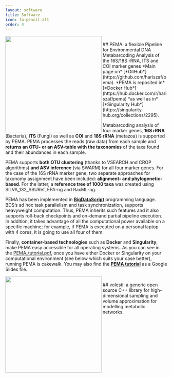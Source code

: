 ```yaml
---
layout: software
title: Software
icon: fa-pencil-alt
order: 4
---
```


<p align="center">
  <img src="https://i.paste.pics/870189fadf668a958c8aac83f38e799c.png"  width="300" align="left" >
</p>
<br/>
## PEMA: a flexible Pipeline for Environmental DNA Metabarcoding Analysis of the 16S/18S rRNA, ITS and COI marker genes
*Main page on* [*GitHub*](https://github.com/hariszaf/pema).
*PEMA is reposited in* [*Docker Hub*](https://hub.docker.com/r/hariszaf/pema) *as well as in* [*Singularity Hub*](https://singularity-hub.org/collections/2295).

Metabarcoding analysis of four marker genes, **16S rRNA** (Bacteria), **ITS** (Fungi) as well as **COI** and **18S rRNA** (metazoa) is supported by PEMA. PEMA processes the reads (raw data) from each sample and **returns an OTU- or an ASV-table with the taxonomies** of the taxa found and their abundances in each sample.

PEMA supports **both OTU clustering** (thanks to VSEARCH and CROP algorithms) **and ASV inference** (via SWARM) for all four marker genes. For the case of the 16S rRNA marker gene,  two separate approaches for taxonomy assignment have been included: **alignment- and phylogenetic-based**. For the latter, a **reference tree of 1000 taxa** was created using SILVA_132_SSURef, EPA-ng and RaxML-ng.

PEMA has been implemented in [**BigDataScript**](https://pcingola.github.io/BigDataScript/) programming language. BDS’s ad hoc task parallelism and task synchronization, supports heavyweight computation.
Thus, PEMA inherits such features and it also supports roll-back checkpoints and on-demand partial pipeline execution. In addition, it takes advantage of all the computational power available on a specific machine; for example, if PEMA is executed on a personal laptop with 4 cores, it is going to use all four of them.

Finally, **container-based technologies** such as **Docker** and **Singularity**, make PEMA easy accessible for all operating systems.
As you can see in the [PEMA_tutorial.pdf](https://github.com/hariszaf/pema/blob/master/help_files/GitHub%20tutorial.pdf), once you have either Docker or Singularity on your computational environment (see below which suits your case better), running PEMA is cakewalk. You may also find the [**PEMA tutorial**](https://docs.google.com/presentation/d/1lVH23DPa2NDNBhVvOTRoip8mraw8zfw8VQwbK4vkB1U/edit?usp=sharing) as a Google Slides file.




<p align="center">
  <img src="https://photos.app.goo.gl/A6EVwzTMvQGtiqsR6"  width="300" align="left" >
</p>
<br/>
## volesti: a generic open source C++ library for high-dimensional sampling and volume approximation for modelling metabolic networks.

